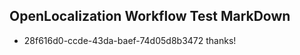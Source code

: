 ## OpenLocalization Workflow Test MarkDown
* 28f616d0-ccde-43da-baef-74d05d8b3472 
thanks!<!--HONumber=Mar16_HO3-->
